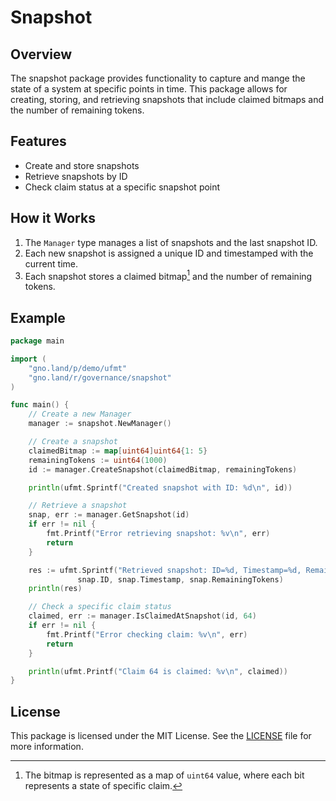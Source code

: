 # Snapshot

## Overview

The snapshot package provides functionality to capture and mange the state of a system at specific points in time. This package allows for creating, storing, and retrieving snapshots that include claimed bitmaps and the number of remaining tokens.

## Features

- Create and store snapshots
- Retrieve snapshots by ID
- Check claim status at a specific snapshot point

## How it Works

1. The `Manager` type manages a list of snapshots and the last snapshot ID.
2. Each new snapshot is assigned a unique ID and timestamped with the current time.
3. Each snapshot stores a claimed bitmap[^1] and the number of remaining tokens.

## Example

```go
package main

import (
    "gno.land/p/demo/ufmt"
    "gno.land/r/governance/snapshot"
)

func main() {
    // Create a new Manager
    manager := snapshot.NewManager()

    // Create a snapshot
    claimedBitmap := map[uint64]uint64{1: 5}
    remainingTokens := uint64(1000)
    id := manager.CreateSnapshot(claimedBitmap, remainingTokens)

    println(ufmt.Sprintf("Created snapshot with ID: %d\n", id))

    // Retrieve a snapshot
    snap, err := manager.GetSnapshot(id)
    if err != nil {
        fmt.Printf("Error retrieving snapshot: %v\n", err)
        return
    }

    res := ufmt.Sprintf("Retrieved snapshot: ID=%d, Timestamp=%d, RemainingTokens=%d\n", 
               snap.ID, snap.Timestamp, snap.RemainingTokens)
    println(res)

    // Check a specific claim status
    claimed, err := manager.IsClaimedAtSnapshot(id, 64)
    if err != nil {
        fmt.Printf("Error checking claim: %v\n", err)
        return
    }

    println(ufmt.Printf("Claim 64 is claimed: %v\n", claimed))
}
```

## License

This package is licensed under the MIT License. See the [LICENSE](LICENSE) file for more information.

[^1]: The bitmap is represented as a map of `uint64` value, where each bit represents a state of specific claim.
